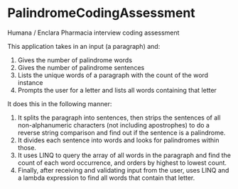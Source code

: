 # PalindromeCodingAssessment
Humana / Enclara Pharmacia interview coding assessment

This application takes in an input (a paragraph) and:
1. Gives the number of palindrome words
2. Gives the number of palindrome sentences
3. Lists the unique words of a paragraph with the count of the word instance
4. Prompts the user for a letter and lists all words containing that letter

It does this in the following manner:
1. It splits the paragraph into sentences, then strips the sentences of all non-alphanumeric characters (not including apostrophes) to do a reverse string comparison and find out if the sentence is a palindrome.
2. It divides each sentence into words and looks for palindromes within those.
3. It uses LINQ to query the array of all words in the paragraph and find the count of each word occurrence, and orders by highest to lowest count.
4. Finally, after receiving and validating input from the user, uses LINQ and a lambda expression to find all words that contain that letter.
